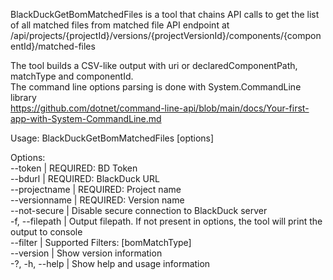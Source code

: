 BlackDuckGetBomMatchedFiles is a tool that chains API calls to get the list of all matched files from matched file API endpoint at 
/api/projects/{projectId}/versions/{projectVersionId}/components/{componentId}/matched-files

The tool builds a CSV-like output with uri or declaredComponentPath, matchType and componentId.  
The command line options parsing is done with System.CommandLine library  
https://github.com/dotnet/command-line-api/blob/main/docs/Your-first-app-with-System-CommandLine.md

 
Usage:
  BlackDuckGetBomMatchedFiles [options]

Options:  
 --token <token>               | REQUIRED: BD Token  
 --bdurl <bdurl>               | REQUIRED: BlackDuck URL   
  --projectname <projectname>  | REQUIRED: Project name   
  --versionname <versionname>  | REQUIRED: Version name   
  --not-secure                 | Disable secure connection to BlackDuck server  
  -f, --filepath <filepath>    | Output filepath. If not present in options, the tool will print the output to console  
  --filter <filter>            | Supported Filters: [bomMatchType]  
  --version                    | Show version information  
  -?, -h, --help               | Show help and usage information  
